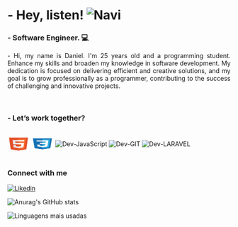 <h1>- Hey, listen! <img align="justify" padding="20px" alt="Navi" height="35" width="40" src="https://static.wikia.nocookie.net/zelda/images/2/2c/Navi_Artwork.png/revision/latest?cb=20150803060144&path-prefix=pt-br"></h1>

<h3>- Software Engineer. 💻</h3>

<p align="justify">- Hi, my name is Daniel. I'm 25 years old and a programming student. Enhance my skills and broaden my knowledge in software development. My dedication is focused on delivering efficient and creative solutions, and my goal is to grow professionally as a programmer, contributing to the success of challenging and innovative projects. </p> <br>

<h3>- Let’s work together?</h3> <br>
        
<div style="display: inline_block">
  <img align="center" alt="Dev-HTML" height="30" width="50" src="https://raw.githubusercontent.com/devicons/devicon/master/icons/html5/html5-original.svg">
  <img align="center" alt="Dev-CSS" height="25" width="50" src="https://raw.githubusercontent.com/devicons/devicon/master/icons/css3/css3-original.svg">
  <img align="center" alt="Dev-JavaScript" height="50" width="80" src="https://cdn.jsdelivr.net/gh/devicons/devicon/icons/javascript/javascript-plain.svg"/>
  <img align="center" alt="Dev-GIT"height="50" width="80" src="https://cdn.jsdelivr.net/gh/devicons/devicon/icons/git/git-original.svg"/>
  <img align="center" alt="Dev-LARAVEL" height="50" width="80" src="https://cdn.jsdelivr.net/gh/devicons/devicon@latest/icons/laravel/laravel-original.svg"/>
     
          
          
           
          
</div>

<div style="display: inline_block"><br>

<h3 align="left">Connect with me</h3>
 
<a href="https://www.linkedin.com/in/daniel-felix-a404411b8/" target="_blank" aling="center"> <img alt="Likedin" height="60" width="220" src="https://img.shields.io/badge/LinkedIn-0077B5?style=for-the-badge&logo=linkedin&logoColor=white">
</a>
</div>

![Anurag's GitHub stats](https://github-readme-stats.vercel.app/api?username=devDanielFelix&theme=dracula&show_icons=true)

![Linguagens mais usadas](https://github-readme-stats.vercel.app/api/top-langs/?username=devDanielFelix&layout=compact&size_weight=0.6&count_weight=0.6&theme=dracula)
